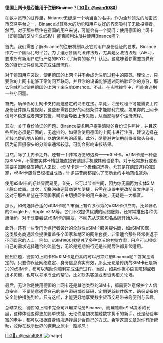 **德国上网卡是否能用于注册Binance？[[TG💪+ @esim1088](https://t.me/s/esim1088)]**

在数字货币的世界里，Binance无疑是一个响当当的名字。作为全球领先的加密货币交易平台之一，Binance以其强大的功能和用户友好的界面吸引了无数投资者。然而，对于那些居住在德国的用户来说，可能会有一个疑问：使用德国的上网卡（即德国的SIM卡或eSIM）能否顺利注册并使用Binance呢？

首先，我们需要了解Binance的注册机制以及它对用户身份验证的要求。Binance作为一个国际化的平台，为了遵守各国的法律法规，尤其是反洗钱法规（AML），要求所有新用户进行严格的KYC（了解你的客户）认证。这意味着你需要提供有效的身份证件信息来完成注册流程。

对于德国用户来说，使用德国的上网卡并不会成为注册过程中的障碍。理论上，只要你的上网卡能够正常访问互联网，并且你的设备能够通过网络验证你的身份，那么你就可以使用德国的上网卡来注册Binance。不过，在实际操作中，可能会遇到一些小问题。

首先，确保你的上网卡支持高速稳定的网络连接。毕竟，注册过程中可能需要上传身份证件照片或视频，这些都需要良好的网络条件才能顺利完成。如果你的上网卡信号不稳定或者网速较慢，可能会导致上传失败，从而影响整个注册流程。

其次，关于身份验证的问题。Binance要求用户提供清晰的身份证件照片，并且这些照片必须是正面的、无遮挡的。如果你使用德国的上网卡进行注册，建议选择在光线充足的地方拍照，以确保照片的质量。此外，尽量避免使用前置摄像头拍摄，因为前置摄像头的分辨率通常较低，可能会影响审核结果。

当然，除了上网卡之外，还有一个非常方便的选择——eSIM卡。eSIM卡是一种虚拟SIM卡，不需要实体卡槽就能直接安装到手机或其他设备中。对于经常旅行或者需要多国网络支持的人来说，eSIM卡是一个极佳的选择。尤其是在德国这样的国家，eSIM卡服务已经相当成熟，许多运营商都提供了高质量的本地网络服务。

使用eSIM卡的好处显而易见。首先，它可以节省空间，因为你无需再为实体SIM卡腾出位置。其次，切换网络运营商更加便捷，只需在设置中更改配置文件即可。这对于那些希望在不同国家间自由切换网络的用户来说，无疑是一大福音。

那么，如何选择合适的eSIM卡呢？市面上有许多优秀的eSIM卡供应商，比如著名的Google Fi、Apple eSIM等。它们不仅提供优质的网络服务，还常常推出各种优惠活动。对于想要尝试eSIM卡的朋友，不妨先从这些知名品牌开始入手。

此外，还有一些专门为旅行者设计的全球性eSIM卡服务提供商，如eSIM1088。这类服务商通常会提供覆盖多个国家和地区的网络套餐，非常适合那些经常往返于不同国家的人士。例如，eSIM1088就提供了多种灵活的套餐方案，用户可以根据自己的需求选择适合的流量包，无论是短期旅行还是长期居住都非常适用。

回到正题，德国的上网卡和eSIM卡是否真的可以用来注册Binance呢？答案是肯定的。只要你保证网络稳定、身份信息真实有效，那么无论是传统的SIM卡还是新兴的eSIM卡，都可以帮助你顺利完成注册过程。当然，如果你担心语言障碍或者技术问题，也可以寻求专业的帮助，比如联系客服或者咨询相关论坛。

最后，无论你是使用德国的上网卡还是其他类型的SIM卡，都需要注意保护个人信息安全。不要随意透露自己的账户密码或验证码，定期更新软件版本，确保设备的安全防护措施到位。只有这样，才能更好地享受数字货币交易带来的便利与乐趣。

总结来说，德国的上网卡完全可以用来注册Binance，而且随着eSIM技术的发展，这种体验变得更加简单快捷。无论你是初次接触数字货币的新手，还是经验丰富的老手，都可以根据自身情况选择最适合自己的方式。希望这篇文章对你有所帮助，祝你在数字世界的探索之旅中一路顺风！

[[TG💪+ @esim1088](https://t.me/s/esim1088) ![Image](https://i.postimg.cc/4NQfJmqS/Snipaste-2025-05-13-00-14-12.png)]